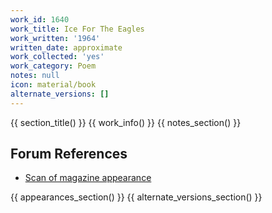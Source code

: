 ```yaml
---
work_id: 1640
work_title: Ice For The Eagles
work_written: '1964'
written_date: approximate
work_collected: 'yes'
work_category: Poem
notes: null
icon: material/book
alternate_versions: []
---
```


{{ section_title() }}
{{ work_info() }}
{{ notes_section() }}
## Forum References
- [Scan of magazine appearance](https://bukowskiforum.com/threads/dust-vol-1-no-3-1964-ice-for-the-eagles-bad-night.12262/)

{{ appearances_section() }}
{{ alternate_versions_section() }}
